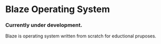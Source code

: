# Blaze Operating System 
### Currently under development.
Blaze is operating system written from scratch for eductional pruposes.